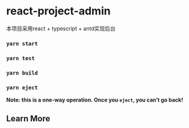 # react-project-admin
本项目采用react + typescript + antd实现后台
### `yarn start`

### `yarn test`

### `yarn build`

### `yarn eject`

**Note: this is a one-way operation. Once you `eject`, you can’t go back!**

## Learn More
